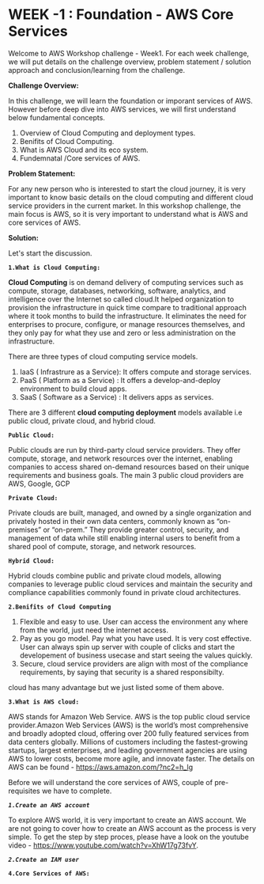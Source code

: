 # WEEK -1 : Foundation - AWS Core Services

Welcome to AWS Workshop challenge - Week1. For each week challenge, we will put details on the challenge overview, problem statement / solution approach  and conclusion/learning from the challenge.

**Challenge Overview:**

In this challenge, we will learn the foundation or imporant services of AWS. However before deep dive into AWS services, we will first understand below fundamental concepts.

1. Overview of Cloud Computing and deployment types.
2. Benifits of Cloud Computing.
3. What is AWS Cloud and its eco system.
4. Fundemnatal /Core services of AWS.

**Problem Statement:**

For any new person who is interested to start the cloud journey, it is very important to know basic details on the cloud computing and different cloud service providers in the current market. In this workshop challenge, the main focus is AWS, so it is very important to understand what is AWS and core services of AWS.

**Solution:**

Let's start the discussion.

**`1.What is Cloud Computing:`**

**Cloud Computing** is on demand delivery of computing services such as compute, storage, databases, networking, software, analytics, and intelligence over the Internet so called cloud.It helped organization to provision the infrastructure in quick time compare to traditional approach where it took months to build the infrastructure. It eliminates the need for enterprises to procure, configure, or manage resources themselves, and they only pay for what they use and zero or less administration on the infrastructure.

There are three types of cloud computing service models.
1. IaaS ( Infrastrure as a Service): It offers compute and storage services.
2. PaaS ( Platform as a Service) : It offers a develop-and-deploy environment to build cloud apps.
3. SaaS ( Software as a Service) : It delivers apps as services.

There are 3 different **cloud computing deployment** models available i.e public cloud, private cloud, and hybrid cloud. 

**`Public Cloud:`**

Public clouds are run by third-party cloud service providers. They offer compute, storage, and network resources over the internet, enabling companies to access shared on-demand resources based on their unique requirements and business goals. The main 3 public cloud providers are AWS, Google, GCP

**`Private Cloud:`**

Private clouds are built, managed, and owned by a single organization and privately hosted in their own data centers, commonly known as “on-premises” or “on-prem.” They provide greater control, security, and management of data while still enabling internal users to benefit from a shared pool of compute, storage, and network resources.

**`Hybrid Cloud:`**

Hybrid clouds combine public and private cloud models, allowing companies to leverage public cloud services and maintain the security and compliance  capabilities commonly found in private cloud architectures.

**`2.Benifits of Cloud Computing`**

1. Flexible and easy to use. User can access the environment any where from the world, just need the internet access.
2. Pay as you go model. Pay what you have used. It is very cost effective. User can always spin up server with couple of clicks and start the developement of business usecase and start seeing the values quickly.
3. Secure, cloud service providers are align with most of the compliance requirements, by saying that security is a shared responsibilty. 

cloud has many advantage but we just listed some of them above.

**`3.What is AWS cloud:`**

AWS stands for Amazon Web Service. AWS is the top public cloud service provider.Amazon Web Services (AWS) is the world’s most comprehensive and broadly adopted cloud, offering over 200 fully featured services from data centers globally. Millions of customers including the fastest-growing startups, largest enterprises, and leading government agencies are using AWS to lower costs, become more agile, and innovate faster. The details on AWS can be found - https://aws.amazon.com/?nc2=h_lg

Before we will understand the core services of AWS, couple of pre-requisites we have to complete.

_**`1.Create an AWS account`**_

 To explore AWS world, it is very important to create an AWS account. We are not going to cover how to create an AWS account as the process is very simple. To get the step by step proces, please have a look on the youtube video - https://www.youtube.com/watch?v=XhW17g73fvY.

_**`2.Create an IAM user`**_




**`4.Core Services of AWS:`**




